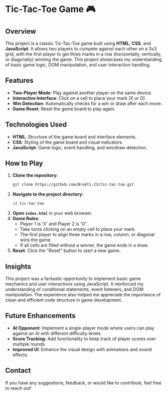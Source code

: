 
# Tic-Tac-Toe Game 🎮

## Overview
This project is a classic Tic-Tac-Toe game built using **HTML**, **CSS**, and **JavaScript**. It allows two players to compete against each other on a 3x3 grid, with the first player to get three marks in a row (horizontally, vertically, or diagonally) winning the game. This project showcases my understanding of basic game logic, DOM manipulation, and user interaction handling.

## Features
- **Two-Player Mode**: Play against another player on the same device.
- **Interactive Interface**: Click on a cell to place your mark (X or O).
- **Win Detection**: Automatically checks for a win or draw after each move.
- **Game Reset**: Reset the game board to play again.

## Technologies Used
- **HTML**: Structure of the game board and interface elements.
- **CSS**: Styling of the game board and visual indicators.
- **JavaScript**: Game logic, event handling, and win/draw detection.

## How to Play
1. **Clone the repository:**
   ```bash
   git clone https://github.com/Brukti-23/tic-tac-toe.git
   ```
2. **Navigate to the project directory:**
   ```bash
   cd tic-tac-toe
   ```
3. **Open `index.html`** in your web browser.
4. **Game Rules**:
   - Player 1 is 'X' and Player 2 is 'O'.
   - Take turns clicking on an empty cell to place your mark.
   - The first player to align three marks in a row, column, or diagonal wins the game.
   - If all cells are filled without a winner, the game ends in a draw.
5. **Reset**: Click the "Reset" button to start a new game.

## Insights
This project was a fantastic opportunity to implement basic game mechanics and user interactions using JavaScript. It reinforced my understanding of conditional statements, event listeners, and DOM manipulation. The experience also helped me appreciate the importance of clean and efficient code structure in game development.

## Future Enhancements
- **AI Opponent**: Implement a single-player mode where users can play against an AI with different difficulty levels.
- **Score Tracking**: Add functionality to keep track of player scores over multiple rounds.
- **Improved UI**: Enhance the visual design with animations and sound effects.

## Contact
If you have any suggestions, feedback, or would like to contribute, feel free to reach out!
